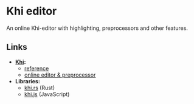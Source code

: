# Khi editor

An online Khi-editor with highlighting, preprocessors and other features.

## Links

- [**Khi**](https://github.com/khilang/khilang)**:**
    - [reference](https://github.com/khilang/khilang/blob/master/reference.md)
    - [online editor & preprocessor](https://khilang.github.io/khi-editor)
- **Libraries:**
    - [khi.rs](https://github.com/khilang/khi.rs) (Rust)
    - [khi.js](https://github.com/khilang/khi.js) (JavaScript)
